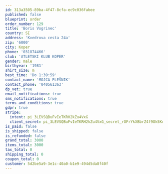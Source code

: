 ```yaml
---
id: 313a3505-89ba-4f47-8cfa-ec9c036fabee
published: false
blueprint: order
order_number: 129
title: 'Boris Vogrinec'
country: SI
address: 'Kvedrova cesta 24a'
zip: '6000'
city: Koper
phone: '031874466'
club: 'ATLETSKI KLUB KOPER'
gender: male
birthyear: '1981'
shirt_size: m
best_time: 'Do 1:39:59'
contact_name: 'MOJCA PLEŠNIK'
contact_phone: '040561363'
dp_vet: true
email_notifications: true
sms_notifications: true
terms_and_conditions: true
gdpr: true
stripe:
  intent: pi_3LEVSQBuFvIeTKRH2kZu4VxG
  client_secret: pi_3LEVSQBuFvIeTKRH2kZu4VxG_secret_rOFrYkXBbrZ4f9Ok5Kokkvfck
is_paid: false
is_shipped: false
is_refunded: false
grand_total: 3000
items_total: 3000
tax_total: 0
shipping_total: 0
coupon_total: 0
customer: 5d2be5a9-3e1c-40a0-b1e9-494d5da8f40f
---
```

